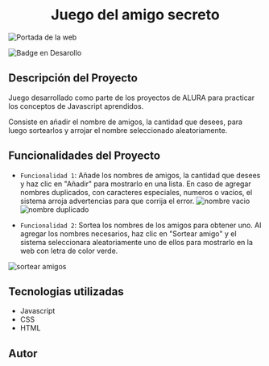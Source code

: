 <h1 align="center"> Juego del amigo secreto </h1>

![Portada de la web](https://github.com/user-attachments/assets/7942dbf2-d4e2-4a9b-8878-da4d29b85486)


![Badge en Desarollo](https://img.shields.io/badge/STATUS-%20FINALIZADO-green)

## Descripción del Proyecto
Juego desarrollado como parte de los proyectos de ALURA para practicar los conceptos de Javascript aprendidos.

Consiste en añadir el nombre de amigos, la cantidad que desees, para luego sortearlos y arrojar el nombre seleccionado aleatoriamente.

## Funcionalidades del Proyecto
- `Funcionalidad 1`: Añade los nombres de amigos, la cantidad que desees y haz clic en "Añadir" para mostrarlo en una lista. En caso de agregar nombres duplicados, con caracteres especiales, numeros o vacios, el sistema arroja advertencias para que corrija el error.
![nombre vacio](https://github.com/user-attachments/assets/0700afc1-81f4-437b-bd87-137b81ba83a4)
![nombre duplicado](https://github.com/user-attachments/assets/3c14acc3-4103-4f02-a682-8fa16a147751)

- `Funcionalidad 2`: Sortea los nombres de los amigos para obtener uno. Al agregar los nombres necesarios, haz clic en "Sortear amigo" y el sistema seleccionara aleatoriamente uno de ellos para mostrarlo en la web con letra de color verde.

 ![sortear amigos](https://github.com/user-attachments/assets/6e449fe2-fce4-4c5d-a78d-c0c89210e96f)

## Tecnologias utilizadas
- Javascript
- CSS
- HTML

## Autor
